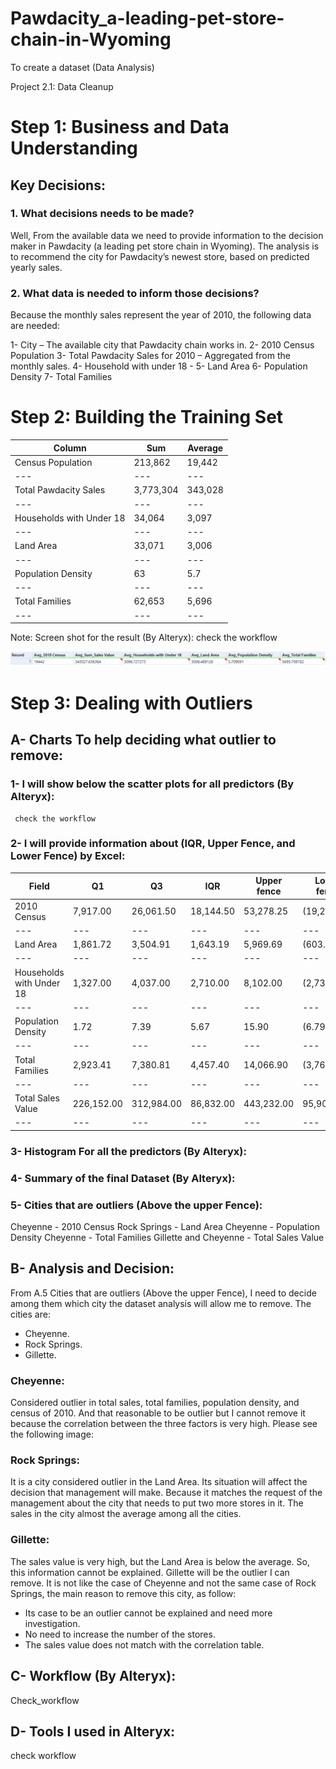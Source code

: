 # Pawdacity_a-leading-pet-store-chain-in-Wyoming
To create a dataset (Data Analysis)

Project 2.1: Data Cleanup


# Step 1: Business and Data Understanding


## Key Decisions:

### 1.	What decisions needs to be made?

Well, From the available data we need to provide information to the decision maker in Pawdacity (a leading pet store chain in Wyoming). The analysis is to recommend the city for Pawdacity’s newest store, based on predicted yearly sales.

### 2.	What data is needed to inform those decisions?

Because the monthly sales represent the year of 2010, the following data are needed:

1-	City – The available city that Pawdacity chain works in.
2-	2010 Census Population
3-	Total Pawdacity Sales for 2010 – Aggregated from the monthly sales.
4-	Household with under 18 - 
5-	Land Area
6-	Population Density
7-	Total Families

# Step 2: Building the Training Set

Column|	Sum|	Average
| --- | --- | --- |
Census Population|	213,862|	19,442
| --- | --- | --- |
Total Pawdacity Sales|	3,773,304|	343,028
| --- | --- | --- |
Households with Under 18|	34,064|	3,097
| --- | --- | --- |
Land Area|	33,071|	3,006
| --- | --- | --- |
Population Density|	63|	5.7
| --- | --- | --- |
Total Families|	62,653|	5,696
| --- | --- | --- |


Note: Screen shot for the result (By Alteryx): check the workflow

![](images/averages_screen_shot.png)

 
# Step 3: Dealing with Outliers


## A-	Charts To help deciding what outlier to remove:

### 1-	I will show below the scatter plots for all predictors (By Alteryx):



 	 
 	 check the workflow
 	




### 2-	I will provide information about (IQR, Upper Fence, and Lower Fence) by Excel:

Field | Q1 | Q3	| IQR	| Upper fence	| Lower fence
| --- | --- | --- | --- | --- | --- |
2010 Census	| 7,917.00 | 26,061.50 | 18,144.50 | 53,278.25 | (19,299.75)
| --- | --- | --- | --- | --- | --- |
Land Area | 1,861.72 | 3,504.91 | 1,643.19 | 5,969.69 | (603.06)
| --- | --- | --- | --- | --- | --- |
Households with Under 18	| 1,327.00 | 4,037.00 | 2,710.00 | 8,102.00 | (2,738.00)
| --- | --- | --- | --- | --- | --- |
Population Density | 1.72 | 7.39 | 5.67 | 15.90 | (6.79)
| --- | --- | --- | --- | --- | --- |
Total Families | 2,923.41 | 7,380.81 | 4,457.40 | 14,066.90 | (3,762.68)
| --- | --- | --- | --- | --- | --- |
Total Sales Value | 226,152.00 | 312,984.00 | 86,832.00 | 443,232.00 | 95,904.00 
| --- | --- | --- | --- | --- | --- |


### 3-	Histogram For all the predictors (By Alteryx):

 


### 4-	Summary of the final Dataset (By Alteryx):

 


### 5-	Cities that are outliers (Above the upper Fence):

Cheyenne - 2010 Census
Rock Springs - Land Area
Cheyenne - Population Density
Cheyenne - Total Families
Gillette and Cheyenne - Total Sales Value



## B-	Analysis and Decision:

From A.5 Cities that are outliers (Above the upper Fence), I need to decide among them which city the dataset analysis will allow me to remove. The cities are:

-	Cheyenne.
-	Rock Springs.
-	Gillette.


### Cheyenne:

Considered outlier in total sales, total families, population density, and census of 2010.
And that reasonable to be outlier but I cannot remove it because the correlation between the three factors is very high. Please see the following image:

 


### Rock Springs:

It is a city considered outlier in the Land Area. Its situation will affect the decision that management will make. Because it matches the request of the management about the city that needs to put two more stores in it. The sales in the city almost the average among all the cities. 


### Gillette:

The sales value is very high, but the Land Area is below the average. So, this information cannot be explained. Gillette will be the outlier I can remove. It is not like the case of Cheyenne and not the same case of Rock Springs, the main reason to remove this city, as follow:

-	Its case to be an outlier cannot be explained and need more investigation.
-	No need to increase the number of the stores.
-	The sales value does not match with the correlation table.

## C-	 Workflow (By Alteryx):


Check_workflow
 
## D-	Tools I used in Alteryx:

 
check workflow

